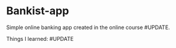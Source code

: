 # Bankist-app
Simple online banking app created in the online course #UPDATE.

Things I learned: #UPDATE
